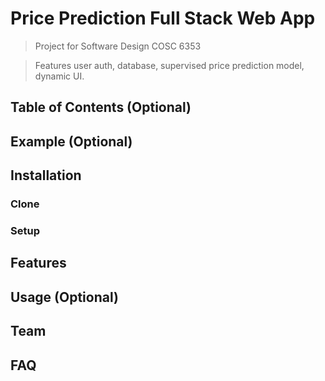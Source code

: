 # Price Prediction Full Stack Web App

> Project for Software Design COSC 6353

> Features user auth, database, supervised price prediction model, dynamic UI.


## Table of Contents (Optional)


## Example (Optional)


## Installation


### Clone


### Setup


## Features


## Usage (Optional)


## Team


## FAQ
